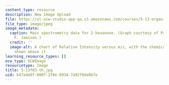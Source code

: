 ```yaml
---
content_type: resource
description: New image Upload
file: https://ol-ocw-studio-app-qa.s3.amazonaws.com/courses/5-13-organic-chemistry-ii-fall-2003/b47a4e0f00072f8e89347a92f8de8b7e_5-13f03-th.jpg
file_type: image/jpeg
image_metadata:
  caption: Mass spectrometry data for 2-hexanone. (Graph courtesy of Professor Timothy
    F. Jamison.)
  credit: ''
  image-alt: A chart of Relative Intensity versus m/z, with the chemical structure
    shown above it.
learning_resource_types: []
ocw_type: OCWImage
resourcetype: Image
title: 5-13f03-th.jpg
uid: b47a4e0f-0007-2f8e-8934-7a92f8de8b7e
---
```


